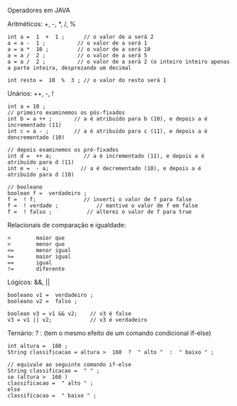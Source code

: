 Operadores em JAVA

Aritméticos: +, -, *, /, %

    int a =  1  +  1 ;      // o valor de a será 2 
    a = a -  1 ;          // o valor de a será 1 
    a = a *  10 ;         // o valor de a será 10 
    a = a /  2 ;          // o valor de a será 5 
    a = a /  2 ;          // o valor de a será 2 (o inteiro inteiro apenas a parte inteira, desprezando um decimal

    int resto =  10  %  3 ; // o valor do resto será 1

Unários: ++, -, !

    int a = 10 ;
    // primeiro examinemos os pós-fixados
    int b = a ++ ;       // a é atribuído para b (10), e depois a é incrementado (11) 
    int c = a - ;        // a é atribuído para c (11), e depois a é dencrementado (10)

    // depois examinemos os pré-fixados 
    int d =  ++ a;          // a é incrementado (11), e depois a é atribuído para d (11) 
    int e =  - a;          // a é decrementado (10), e depois a é atribuído para d (10)

    // booleano 
    boolean f =  verdadeiro ;
    f =  ! f;               // inverti o valor de f para false 
    f =  ! verdade ;            // mantive o valor de f em false 
    f =  ! falso ;           // alterei o valor de f para true

Relacionais de comparação e igualdade:

    <        maior que  
    >        menor que
    <=       menor igual
    >=       maior igual
    ==       igual
    !=       diferente

Lógicos: &&, ||

    booleano v1 =  verdadeiro ;
    booleano v2 =  falso ;

    boolean v3 = v1 && v2;    // v3 é false 
    v3 = v1 || v2;            // v3 é verdadeiro

Ternário: ? : (tem o mesmo efeito de um comando condicional if-else)

    int altura =  180 ;
    String classificacao = altura >  160  ?  " alto "  :  " baixo " ;

    // equivale ao seguinte comando if-else 
    String classificacao =  " " ;
    se (altura >  160 )
    classificacao =  " alto " ;
    else 
    classificacao =  " baixo " ;